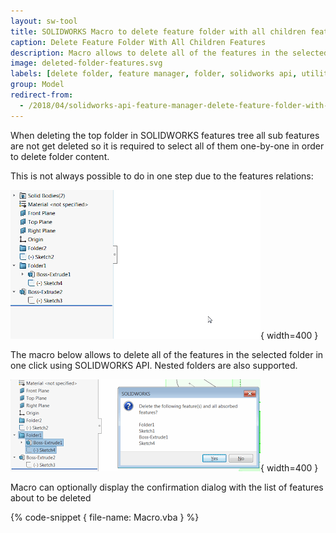 ```yaml
---
layout: sw-tool
title: SOLIDWORKS Macro to delete feature folder with all children features
caption: Delete Feature Folder With All Children Features
description: Macro allows to delete all of the features in the selected folder in one click using SOLIDWORKS API
image: deleted-folder-features.svg
labels: [delete folder, feature manager, folder, solidworks api, utility]
group: Model
redirect-from:
  - /2018/04/solidworks-api-feature-manager-delete-feature-folder-with-all-children.html
---
```

When deleting the top folder in SOLIDWORKS features tree all sub features are not get deleted so it is required to select all of them one-by-one in order to delete folder content.

This is not always possible to do in one step due to the features relations:  

![Manually deleting the folder feature](delete-features-manually.gif){ width=400 }

The macro below allows to delete all of the features in the selected folder in one click using SOLIDWORKS API. Nested folders are also supported.

![Deleting the folder with all children features](delete-folder-with-features.png){ width=400 }

Macro can optionally display the confirmation dialog with the list of features about to be deleted

{% code-snippet { file-name: Macro.vba } %}
